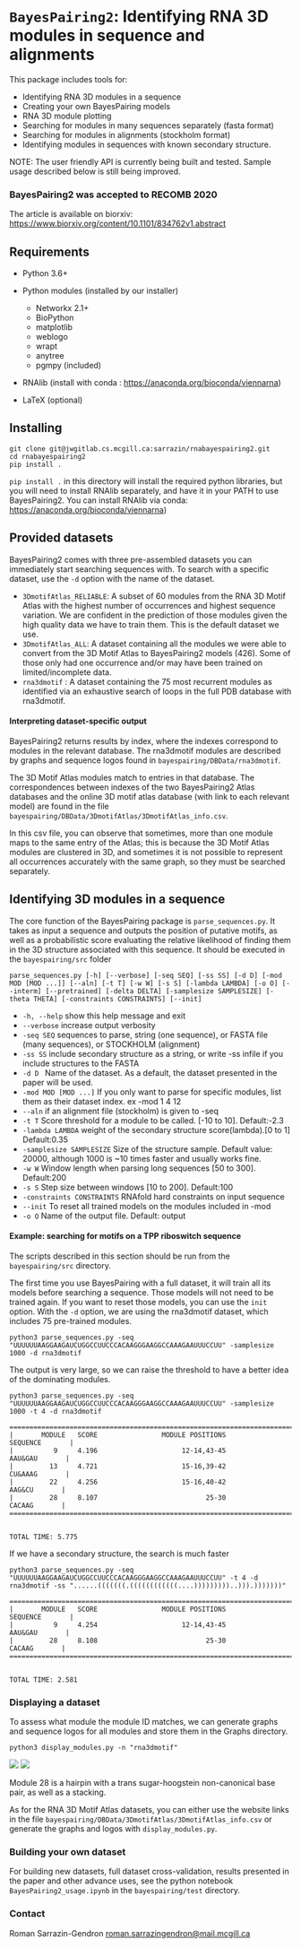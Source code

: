 # `BayesPairing2`: Identifying RNA 3D modules in sequence and alignments 

This package includes tools for:

* Identifying RNA 3D modules in a sequence
* Creating your own BayesPairing models
* RNA 3D module plotting 
* Searching for modules in many sequences separately (fasta format)
* Searching for modules in alignments (stockholm format)
* Identifying modules in sequences with known secondary structure.

NOTE: The user friendly API is currently being built and tested. Sample usage described below is still being improved.

### BayesPairing2 was accepted to RECOMB 2020

The article is available on biorxiv:
https://www.biorxiv.org/content/10.1101/834762v1.abstract


## Requirements

* Python 3.6+ 

* Python modules (installed by our installer)
    * Networkx 2.1+
    * BioPython
    * matplotlib
    * weblogo
    * wrapt
    * anytree
    * pgmpy (included)
    
* RNAlib (install with conda : https://anaconda.org/bioconda/viennarna)
* LaTeX (optional)

## Installing

```
git clone git@jwgitlab.cs.mcgill.ca:sarrazin/rnabayespairing2.git
cd rnabayespairing2
pip install .
```

``pip install .`` in this directory will install the required python libraries, but you will need to install RNAlib separately, and have it in your PATH to use BayesPairing2. You can install RNAlib via conda: https://anaconda.org/bioconda/viennarna)

## Provided datasets

BayesPairing2 comes with three pre-assembled datasets you can immediately start searching sequences with. To search with a specific dataset, use the ``-d`` option with the name of the dataset.

* ``3DmotifAtlas_RELIABLE``: A subset of 60 modules from the RNA 3D Motif Atlas with the highest number of occurrences and highest sequence variation. We are confident in the prediction of those modules given the high quality data we have to train them. This is the default dataset we use.
* ``3DmotifAtlas_ALL``: A dataset containing all the modules we were able to convert from the 3D Motif Atlas to BayesPairing2 models (426). Some of those only had one occurrence and/or may have been trained on limited/incomplete data.
* ``rna3dmotif`` : A dataset containing the 75 most recurrent modules as identified via an exhaustive search of loops in the full PDB database with rna3dmotif.

#### Interpreting dataset-specific output

BayesPairing2 returns results by index, where the indexes correspond to modules in the relevant database. The rna3dmotif modules are described by graphs and sequence logos found in ``bayespairing/DBData/rna3dmotif``. 

The 3D Motif Atlas modules match to entries in that database. The correspondences between indexes of the two BayesPairing2 Atlas databases and the online 3D motif atlas database (with link to each relevant model) are found in the file ``bayespairing/DBData/3DmotifAtlas/3DmotifAtlas_info.csv``.

In this csv file, you can observe that sometimes, more than one module maps to the same entry of the Atlas; this is because the 3D Motif Atlas modules are clustered in 3D, and sometimes it is not possible to represent all occurrences accurately with the same graph, so they must be searched separately.


## Identifying 3D modules in a sequence

The core function of the BayesPairing package is ``parse_sequences.py``. It takes as input a sequence and outputs the position of putative motifs, as well as a probabilistic score evaluating the relative likelihood of finding them in the 3D structure associated with this sequence. It should be executed in the ``bayespairing/src`` folder

``parse_sequences.py [-h] [--verbose] [-seq SEQ] [-ss SS] [-d D] [-mod MOD [MOD ...]] [--aln] [-t T] [-w W] [-s S]
                          [-lambda LAMBDA] [-o O] [--interm] [--pretrained] [-delta DELTA] [-samplesize SAMPLESIZE]
                          [-theta THETA] [-constraints CONSTRAINTS] [--init]``

  * ``-h, --help``           show this help message and exit
  * ``--verbose``             increase output verbosity
  * ``-seq SEQ``               sequences to parse, string (one sequence), or FASTA file (many sequences), or STOCKHOLM (alignment)
  * ``-ss SS``              include secondary structure as a string, or write -ss infile if you include structures to the FASTA   
  * ``-d D ``               Name of the dataset. As a default, the dataset presented in the paper will be used.
  * ``-mod MOD [MOD ...]``    If you only want to parse for specific modules, list them as their dataset index. ex -mod 1 4 12
  * ``--aln``                 if an alignment file (stockholm) is given to -seq
  * ``-t T``                  Score threshold for a module to be called. [-10 to 10]. Default:-2.3 
  * ``-lambda LAMBDA``        weight of the secondary structure score(lambda).[0 to 1] Default:0.35
  * ``-samplesize SAMPLESIZE`` Size of the structure sample. Default value: 20000, although 1000 is ~10 times faster and usually works fine.
  * ``-w W``                   Window length when parsing long sequences [50 to 300]. Default:200
  * ``-s S``                  Step size between windows [10 to 200]. Default:100
  * ``-constraints CONSTRAINTS`` RNAfold hard constraints on input sequence
  * ``--init``          To reset all trained models on the modules included in -mod
  * ``-o O``                  Name of the output file. Default: output  

#### Example: searching for motifs on a TPP riboswitch sequence
 
The scripts described in this section should be run from the ``bayespairing/src`` directory. 
  
The first time you use BayesPairing with a full dataset, it will train all its models before searching a sequence. Those models will not need to be trained again. If you want to reset those models, you can use the ``init`` option. With the ``-d`` option, we are using the rna3dmotif dataset, which includes 75 pre-trained modules.

``python3 parse_sequences.py -seq "UUUUUUAAGGAAGAUCUGGCCUUCCCACAAGGGAAGGCCAAAGAAUUUCCUU" -samplesize 1000 -d rna3dmotif``

The output is very large, so we can raise the threshold to have a better idea of the dominating modules.

``python3 parse_sequences.py -seq "UUUUUUAAGGAAGAUCUGGCCUUCCCACAAGGGAAGGCCAAAGAAUUUCCUU" -samplesize 1000 -t 4 -d rna3dmotif``

```
=========================================================================================
|       MODULE   SCORE                MODULE POSITIONS                   SEQUENCE       |
|          9     4.196                     12-14,43-45                    AAU&GAU       |
|         13     4.721                     15-16,39-42                    CU&AAAG       |
|         22     4.256                     15-16,40-42                     AAG&CU       |
|         28     8.107                           25-30                     CACAAG       |
=========================================================================================


TOTAL TIME: 5.775
```

If we have a secondary structure, the search is much faster

``python3 parse_sequences.py -seq "UUUUUUAAGGAAGAUCUGGCCUUCCCACAAGGGAAGGCCAAAGAAUUUCCUU" -t 4 -d rna3dmotif -ss "......(((((((.((((((((((((....)))))))))..))).)))))))"``

```
=========================================================================================
|       MODULE   SCORE                MODULE POSITIONS                   SEQUENCE       |
|          9     4.254                     12-14,43-45                    AAU&GAU       |
|         28     8.108                           25-30                     CACAAG       |
=========================================================================================


TOTAL TIME: 2.581
```

### Displaying a dataset

To assess what module the module ID matches, we can generate graphs and sequence logos for all modules and store them in the Graphs directory.

``python3 display_modules.py -n "rna3dmotif"``

![](bayespairing/DBData/rna3dmotif/default_logo28.png)
![](bayespairing/DBData/rna3dmotif/default_graph28.png)

Module 28 is a hairpin with a trans sugar-hoogstein non-canonical base pair, as well as a stacking.

As for the RNA 3D Motif Atlas datasets, you can either use the website links in the file ``bayespairing/DBData/3DmotifAtlas/3DmotifAtlas_info.csv`` or generate the graphs and logos with ``display_modules.py``.

### Building your own dataset

For building new datasets, full dataset cross-validation, results presented in the paper and other advance uses, see the python notebook ``BayesPairing2_usage.ipynb`` in the ``bayespairing/test`` directory.


### Contact

Roman Sarrazin-Gendron
roman.sarrazingendron@mail.mcgill.ca

